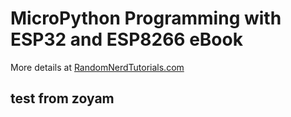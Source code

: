 # MicroPython Programming with ESP32 and ESP8266 eBook
More details at [RandomNerdTutorials.com](https://randomnerdtutorials.com/micropython-programming-with-esp32-and-esp8266/)

## test from zoyam
